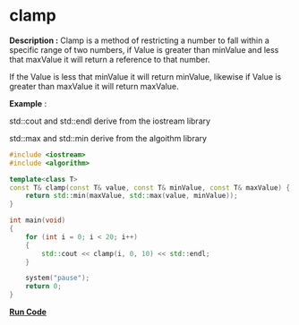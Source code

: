 # clamp

**Description :** Clamp is a method of restricting a number to fall within a specific range of two numbers, if Value is greater than minValue and less that maxValue it will return a reference to that number.

If the Value is less that minValue it will return minValue, likewise if Value is greater than maxValue it will return maxValue.

**Example** :

std::cout and std::endl derive from the iostream library

std::max and std::min derive from the algoithm library

```cpp
#include <iostream>
#include <algorithm> 

template<class T>
const T& clamp(const T& value, const T& minValue, const T& maxValue) {
	return std::min(maxValue, std::max(value, minValue));
}

int main(void)
{
	for (int i = 0; i < 20; i++)
	{
		std::cout << clamp(i, 0, 10) << std::endl;
	}

	system("pause");
	return 0;
}
```
**[Run Code](https://ideone.com/mYXmTt)**
